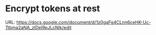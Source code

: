 # Encrypt tokens at rest

URL: https://docs.google.com/document/d/1z0gaFg4CLnn6ceHK-Uc-Ttbma2aNA_zlDel9pJLcNIk/edit
